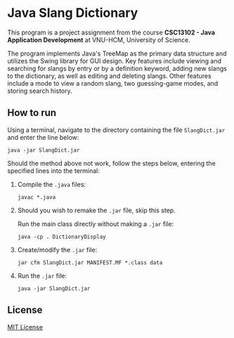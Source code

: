 # Java Slang Dictionary

This program is a project assignment from the course **CSC13102 - Java Application Development** at VNU-HCM, University of Science.

The program implements Java's TreeMap as the primary data structure and utilizes the Swing library for GUI design. Key features include viewing and searching for slangs by entry or by a definition keyword, adding new slangs to the dictionary, as well as editing and deleting slangs. Other features include a mode to view a random slang, two guessing-game modes, and storing search history.

## How to run

Using a terminal, navigate to the directory containing the file `SlangDict.jar` and enter the line below:

```
java -jar SlangDict.jar
```

Should the method above not work, follow the steps below, entering the specified lines into the terminal:

1. Compile the `.java` files:
   ```
   javac *.java
   ```
2. Should you wish to remake the `.jar` file, skip this step.

   Run the main class directly without making a `.jar` file:

   ```
   java -cp . DictionaryDisplay
   ```

3. Create/modify the `.jar` file:
   ```
   jar cfm SlangDict.jar MANIFEST.MF *.class data
   ```
4. Run the `.jar` file:
   ```
   java -jar SlangDict.jar
   ```

## License

[MIT License](https://choosealicense.com/licenses/mit/)
